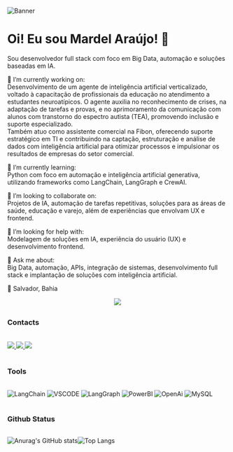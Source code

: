 ![Banner](https://github.com/user-attachments/assets/a9473a2f-3b34-4d34-a376-1504e3d98375)

# Oi! Eu sou Mardel Araújo! 👋

Sou desenvolvedor full stack com foco em Big Data, automação e soluções baseadas em IA.


🔭 I’m currently working on:  
Desenvolvimento de um agente de inteligência artificial verticalizado, voltado à capacitação de profissionais da educação no atendimento a estudantes neuroatípicos. O agente auxilia no reconhecimento de crises, na adaptação de tarefas e provas, e no aprimoramento da comunicação com alunos com transtorno do espectro autista (TEA), promovendo inclusão e suporte especializado.  
Também atuo como assistente comercial na Fibon, oferecendo suporte estratégico em TI e contribuindo na captação, estruturação e análise de dados com inteligência artificial para otimizar processos e impulsionar os resultados de empresas do setor comercial.


🌱 I’m currently learning:  
Python com foco em automação e inteligência artificial generativa, utilizando frameworks como LangChain, LangGraph e CrewAI.

👯 I’m looking to collaborate on:  
Projetos de IA, automação de tarefas repetitivas, soluções para as áreas de saúde, educação e varejo, além de experiências que envolvam UX e frontend.

🤔 I’m looking for help with:  
Modelagem de soluções em IA, experiência do usuário (UX) e desenvolvimento frontend.

💬 Ask me about:  
Big Data, automação, APIs, integração de sistemas, desenvolvimento full stack e implantação de soluções com inteligência artificial.
 
📍 Salvador, Bahia  

<p align="center">
  <a href="https://skillicons.dev">
    <img src="https://skillicons.dev/icons?i=py,git,github,css,html,vscode,discord,ai,linux,mysql,sqlite,supabase" />
  </a>
</p>

##

 ### Contacts
<br/>

<a href="https://www.linkedin.com/in/mardel-araujo-0663a0214/" target="_blank">
  <img src="https://img.shields.io/badge/LinkedIn-0077B5?style=for-the-badge&logo=linkedin&logoColor=white">
  </a> 
  <a href="mailto:mardelaraujo1@gmail.com">
  <img src="https://img.shields.io/badge/-Gmail-%23333?style=for-the-badge&logo=gmail&logoColor=white" target="_blank">
  </a>
  <a href="https://instagram.com/mardel_araujo" target="_blank">
    <img src="https://img.shields.io/badge/-Instagram-%23E4405F?style=for-the-badge&logo=instagram&logoColor=white" target="_blank"></a>

	 
 #

 ### Tools

 <div style="display: inlineblock"> <br/>
  <img aling="center" alt=LangChain src="https://img.shields.io/badge/LangChain-000000?style=for-the-badge&logo=langchain&logoColor=white">
 <img aling="center" alt=VSCODE src="https://img.shields.io/badge/Visual_Studio_Code-0078D4?style=for-the-badge&logo=visual%20studio%20code&logoColor=white">
 <img aling="center" alt=LangGraph src="https://img.shields.io/badge/LangGraph-green?style=for-the-badge&logo=langgraph&logoColor=white">
 <img aling="center" alt=PowerBI src="https://img.shields.io/badge/PowerBI-yellow?style=for-the-badge&logo=Power_BI&logoColor=white">
 <img aling="center" alt=OpenAi src="https://img.shields.io/badge/OpenAi-000000?style=for-the-badge&logo=openai&logoColor=white">
 <img aling="center" alt=MySQL src="https://img.shields.io/badge/MySQL-9cf?style=for-the-badge&logo=mysql&logoColor=black">

 #

 ### Github Status
 <div align="left" style="display:flex;flex-direction=row;justify-content=space-between;">

![Anurag's GitHub stats](https://github-readme-stats.vercel.app/api?username=MardelAraujo&theme=dark&show_icons=true)

![Top Langs](https://github-readme-stats.vercel.app/api/top-langs/?username=MardelAraujo&theme=dark&layout=compact)


</div>

#

